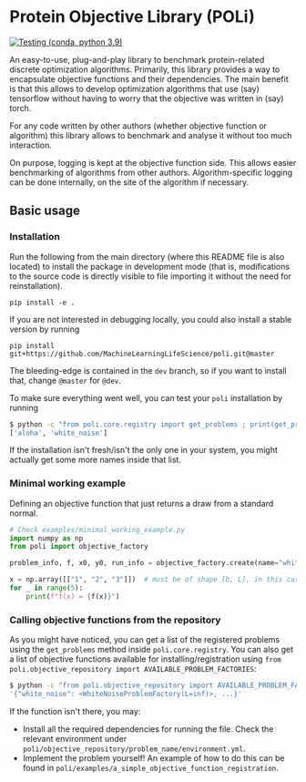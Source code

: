 # Protein Objective Library (POLi)

[![Testing (conda, python 3.9)](https://github.com/MachineLearningLifeScience/poli/actions/workflows/python-tox-testing-including-conda.yml/badge.svg)](https://github.com/MachineLearningLifeScience/poli/actions/workflows/python-tox-testing-including-conda.yml)

An easy-to-use, plug-and-play library to benchmark protein-related discrete optimization algorithms.
Primarily, this library provides a way to encapsulate objective functions and their dependencies.
The main benefit is that this allows to develop optimization algorithms that use (say) tensorflow without having to worry that the objective was written in (say) torch.

For any code written by other authors (whether objective function or algorithm) this library allows to benchmark and analyse it without too much interaction.

On purpose, logging is kept at the objective function side.
This allows easier benchmarking of algorithms from other authors.
Algorithm-specific logging can be done internally, on the site of the algorithm if necessary.

## Basic usage

### Installation

Run the following from the main directory (where this README file is also located) to install the package in development mode (that is, modifications to the source code is directly visible to file importing it without the need for reinstallation).
```
pip install -e .
```

If you are not interested in debugging locally, you could also install a stable version by running
```
pip install git+https://github.com/MachineLearningLifeScience/poli.git@master
```

The bleeding-edge is contained in the `dev` branch, so if you want to install that, change `@master` for `@dev`.

To make sure everything went well, you can test your `poli` installation by running

```bash
$ python -c "from poli.core.registry import get_problems ; print(get_problems())"
['aloha', 'white_noise']
```

If the installation isn't fresh/isn't the only one in your system, you might actually get some more names inside that list.

### Minimal working example
Defining an objective function that just returns a draw from a standard normal.
```python
# Check examples/minimal_working_example.py
import numpy as np
from poli import objective_factory

problem_info, f, x0, y0, run_info = objective_factory.create(name="white_noise")

x = np.array([["1", "2", "3"]])  # must be of shape [b, L], in this case [1, 3].
for _ in range(5):
    print(f"f(x) = {f(x)}")

```

### Calling objective functions from the repository

As you might have noticed, you can get a list of the registered problems using the `get_problems` method inside `poli.core.registry`. You can also get a list of objective functions available for installing/registration using `from poli.objective_repository import AVAILABLE_PROBLEM_FACTORIES`:

```bash
$ python -c "from poli.objective_repository import AVAILABLE_PROBLEM_FACTORIES ; print(AVAILABLE_PROBLEM_FACTORIES)"
'{"white_noise": <WhiteNoiseProblemFactory(L=inf)>, ...}'
```

If the function isn't there, you may:
- Install all the required dependencies for running the file. Check the relevant environment under `poli/objective_repository/problem_name/environment.yml`.
- Implement the problem yourself! An example of how to do this can be found in `poli/examples/a_simple_objective_function_registration`.

